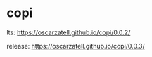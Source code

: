 # copi

lts: https://oscarzatell.github.io/copi/0.0.2/

release: https://oscarzatell.github.io/copi/0.0.3/
